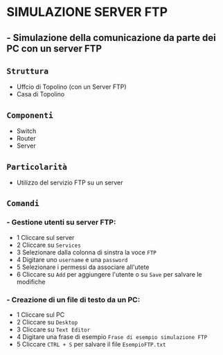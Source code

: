 # SIMULAZIONE SERVER FTP
## - Simulazione della comunicazione da parte dei PC con un server FTP
## `Struttura`
- Uffcio di Topolino (con un Server FTP)
- Casa di Topolino
## `Componenti`
- Switch
- Router
- Server
## `Particolarità`
- Utilizzo del servizio FTP su un server
## `Comandi`
### - Gestione utenti su server FTP:
  -  1 Cliccare sul server
  -  2 Cliccare su `Services`
  -  3 Selezionare dalla colonna di sinstra la voce `FTP`
  -  4 Digitare uno `username` e una `password`
  -  5 Selezionare i permessi da associare all'utete
  -  6 Cliccare su `Add` per aggiungere l'utente o su `Save` per salvare le modifiche
### - Creazione di un file di testo da un PC:
  -  1 Cliccare sul PC
  -  2 Cliccare su `Desktop`
  -  3 Cliccare su `Text Editor`
  -  4 Digitare una frase di esempio `Frase di esempio simulazione FTP`
  -  5 Cliccare `CTRL + S` per salvare il file `EsempioFTP.txt`
